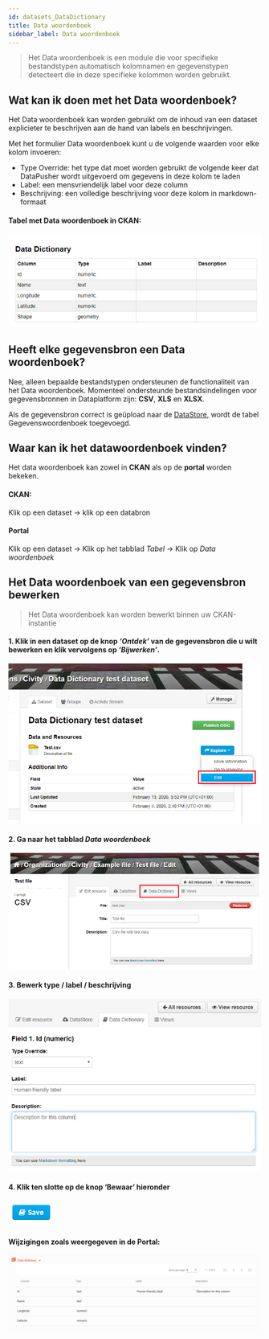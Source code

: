 ```yaml
---
id: datasets_DataDictionary
title: Data woordenboek
sidebar_label: Data woordenboek
---
```


> Het Data woordenboek is een module die voor specifieke bestandstypen automatisch kolomnamen en gegevenstypen detecteert die in deze specifieke kolommen worden gebruikt.  

## Wat kan ik doen met het Data woordenboek?

Het Data woordenboek kan worden gebruikt om de inhoud van een dataset explicieter te beschrijven aan de hand van labels en beschrijvingen. 

Met het formulier Data woordenboek kunt u de volgende waarden voor elke kolom invoeren: 
*	Type Override: het type dat moet worden gebruikt de volgende keer dat DataPusher wordt uitgevoerd om gegevens in deze kolom te laden
*	Label: een mensvriendelijk label voor deze column 
*   Beschrijving: een volledige beschrijving voor deze kolom in markdown-formaat

#### Tabel met Data woordenboek in CKAN:
![Title](assets/Dataplatform/DataDictionary/Data_dict_CKAN.PNG)

## Heeft elke gegevensbron een Data woordenboek?

Nee, alleen bepaalde bestandstypen ondersteunen de functionaliteit van het Data woordenboek. Momenteel ondersteunde bestandsindelingen voor gegevensbronnen in Dataplatform zijn: **CSV**, **XLS** en **XLSX**. 

Als de gegevensbron correct is geüpload naar de [DataStore](datasets_AddingDatasources#datastore), wordt de tabel Gegevenswoordenboek toegevoegd. 

## Waar kan ik het datawoordenboek vinden? 

Het data woordenboek kan zowel in **CKAN** als op de **portal** worden bekeken. 

#### CKAN: 
Klik op een dataset -> klik op een databron
#### Portal
Klik op een dataset -> Klik op het tabblad *Tabel* -> Klik op *Data woordenboek*

## Het Data woordenboek van een gegevensbron bewerken

> Het Data woordenboek kan worden bewerkt binnen uw CKAN-instantie

#### 1.  Klik in een dataset op de knop *‘Ontdek’* van de gegevensbron die u wilt bewerken en klik vervolgens op *‘Bijwerken’*.

![Data_dict](assets/Dataplatform/DataDictionary/Data_dict_edit.PNG)

#### 2. Ga naar het tabblad *Data woordenboek*

![Data_dict_go_to](assets/Dataplatform/DataDictionary/Data_dictionary_edit.png)

#### 3. Bewerk type / label / beschrijving

![Data_dict_edit](assets/Dataplatform/DataDictionary/Data_dict_edit_field.PNG)


#### 4. Klik ten slotte op de knop ‘Bewaar’ hieronder
    
![Data_dict_save](assets/Dataplatform/DataDictionary/Data_dict_save.PNG)

#### Wijzigingen zoals weergegeven in de Portal:

![Data_dict_portal](assets/Dataplatform/DataDictionary/Data_dict_portal.PNG)